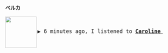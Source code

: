 ### ベルカ

<a href="https://www.youtube.com/results?search_query=Caroline+Rose+Nothing’s+Impossible" target="_blank">
    <img align="left" width="100" height="100" src="https:&#x2F;&#x2F;lastfm.freetls.fastly.net&#x2F;i&#x2F;u&#x2F;174s&#x2F;8b5eda5b0b5386aa9f7b316e92d1fd1d.jpg">
</a>
<big>
    <pre>
</br><p align="left">▶️ 6 minutes ago, I listened to <b><a href="https://www.youtube.com/results?search_query=Caroline+Rose+Nothing’s+Impossible" target="_blank">Caroline Rose - Nothing’s Impossible</a> 🔗</b></p>
</pre></big>